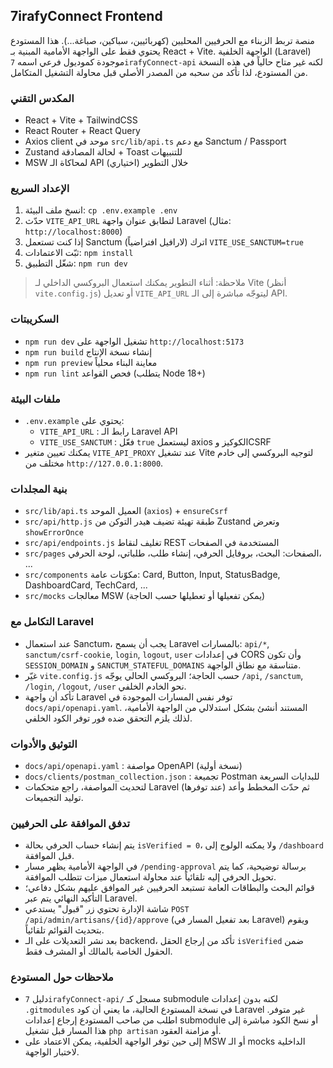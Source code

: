 ## 7irafyConnect Frontend

منصة تربط الزبناء مع الحرفيين المحليين (كهربائيين، سباكين، صباغة...). هذا المستودع يحتوي فقط على الواجهة الأمامية المبنية بـ React + Vite. الواجهة الخلفية (Laravel) موجودة كموديول فرعي اسمه `7irafyConnect-api` لكنه غير متاح حالياً في هذه النسخة من المستودع، لذا تأكد من سحبه من المصدر الأصلي قبل محاولة التشغيل المتكامل.

### المكدس التقني
- React + Vite + TailwindCSS
- React Router + React Query
- Axios client موحد في `src/lib/api.ts` مع دعم Sanctum / Passport
- Zustand لحالة المصادقة + Toast للتنبيهات
- MSW لمحاكاة الـ API خلال التطوير (اختياري)

### الإعداد السريع
1. انسخ ملف البيئة: `cp .env.example .env`
2. حدّث `VITE_API_URL` لتطابق عنوان واجهة Laravel (مثال: `http://localhost:8000`)
3. إذا كنت تستعمل Sanctum (لارافيل افتراضياً) اترك `VITE_USE_SANCTUM=true`
4. ثبّت الاعتمادات: `npm install`
5. شغّل التطبيق: `npm run dev`

> ملاحظة: أثناء التطوير يمكنك استعمال البروكسي الداخلي لـ Vite (أنظر `vite.config.js`) أو تعديل `VITE_API_URL` ليتوجّه مباشرة إلى الـ API.

### السكريبتات
- `npm run dev` تشغيل الواجهة على `http://localhost:5173`
- `npm run build` إنشاء نسخة الإنتاج
- `npm run preview` معاينة البناء محلياً
- `npm run lint` فحص القواعد (يتطلب Node 18+)

### ملفات البيئة
- `.env.example` يحتوي على:
  - `VITE_API_URL` : رابط الـ Laravel API
  - `VITE_USE_SANCTUM` : فعّل `true` ليستعمل axios الكوكيز وCSRF
- يمكنك تعيين متغير `VITE_API_PROXY` عند تشغيل Vite لتوجيه البروكسي إلى خادم مختلف من `http://127.0.0.1:8000`.

### بنية المجلدات
- `src/lib/api.ts` العميل الموحد (`axios`) + `ensureCsrf`
- `src/api/http.js` طبقة تهيئة تضيف هيدر التوكن من Zustand وتعرض `showErrorOnce`
- `src/api/endpoints.js` تغليف لنقاط REST المستخدمة في الصفحات
- `src/pages` الصفحات: البحث، بروفايل الحرفي، إنشاء طلب، طلباتي، لوحة الحرفي، ...
- `src/components` مكوّنات عامة: Card, Button, Input, StatusBadge, DashboardCard, TechCard, ...
- `src/mocks` معالجات MSW (يمكن تفعيلها أو تعطيلها حسب الحاجة)

### التكامل مع Laravel
- عند استعمال Sanctum، يجب أن يسمح Laravel بالمسارات: `api/*`, `sanctum/csrf-cookie`, `login`, `logout`, `user` في إعدادات CORS وأن تكون `SESSION_DOMAIN` و `SANCTUM_STATEFUL_DOMAINS` متناسقة مع نطاق الواجهة.
- غيّر `vite.config.js` حسب الحاجة؛ البروكسي الحالي يوجّه `/api`, `/sanctum`, `/login`, `/logout`, `/user` نحو الخادم الخلفي.
- تأكد أن واجهة Laravel توفر نفس المسارات الموجودة في `docs/api/openapi.yaml`. المستند أنشئ بشكل استدلالي من الواجهة الأمامية، لذلك يلزم التحقق ضده فور توفر الكود الخلفي.

### التوثيق والأدوات
- `docs/api/openapi.yaml` : مواصفة OpenAPI (نسخة أولية)
- `docs/clients/postman_collection.json` : تجميعة Postman للبدايات السريعة
- لتحديث المواصفة، راجع متحكمات Laravel (عند توفرها) ثم حدّث المخطط وأعد توليد التجميعات.

### تدفق الموافقة على الحرفيين
- يتم إنشاء حساب الحرفي بحالة `isVerified = 0`، ولا يمكنه الولوج إلى `/dashboard` قبل الموافقة.
- في الواجهة الأمامية يظهر مسار `/pending-approval` برسالة توضيحية، كما يتم تحويل الحرفي إليه تلقائياً عند محاولة استعمال ميزات تتطلب الموافقة.
- قوائم البحث والبطاقات العامة تستبعد الحرفيين غير الموافق عليهم بشكل دفاعي؛ التأكيد النهائي يتم عبر Laravel.
- شاشة الإدارة تحتوي زر "قبول" يستدعي `POST /api/admin/artisans/{id}/approve` (بعد تفعيل المسار في Laravel) ويقوم بتحديث القوائم تلقائياً.
- بعد نشر التعديلات على الـ backend، تأكد من إرجاع الحقل `isVerified` ضمن الحقول الخاصة بالمالك أو المشرف فقط.

### ملاحظات حول المستودع
- دليل `7irafyConnect-api/` مسجل كـ submodule لكنه بدون إعدادات `.gitmodules` في نسخة المستودع الحالية، ما يعني أن كود Laravel غير متوفر. اطلب من صاحب المستودع إرجاع إعدادات submodule أو نسخ الكود مباشرة إلى هذا المسار قبل تشغيل `php artisan` أو مزامنة العقود.
- إلى حين توفر الواجهة الخلفية، يمكن الاعتماد على MSW أو الـ mocks الداخلية لاختبار الواجهة.

